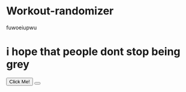 # Workout-randomizer

fuwoeiupwu

<h1>
i hope that people dont stop being grey
</h1>
<button type="button">Click Me!</button>
<button onClick="ewewew"></button>
